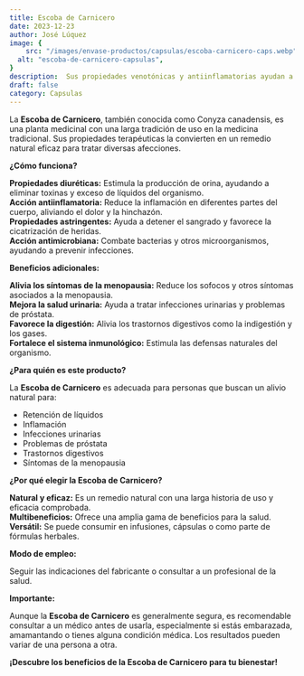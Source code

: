 ```yaml
---
title: Escoba de Carnicero
date: 2023-12-23
author: José Lúquez
image: {
 	src: "/images/envase-productos/capsulas/escoba-carnicero-caps.webp",
  alt: "escoba-de-carnicero-capsulas",
}
description:  Sus propiedades venotónicas y antiinflamatorias ayudan a mejorar la salud vascular y aliviar la pesadez en las piernas
draft: false
category: Capsulas
---
```


La **Escoba de Carnicero**, también conocida como Conyza canadensis, es una planta medicinal con una larga tradición de uso en la medicina tradicional. Sus propiedades terapéuticas la convierten en un remedio natural eficaz para tratar diversas afecciones.

**¿Cómo funciona?**

**Propiedades diuréticas:** Estimula la producción de orina, ayudando a eliminar toxinas y exceso de líquidos del organismo.   
**Acción antiinflamatoria:** Reduce la inflamación en diferentes partes del cuerpo, aliviando el dolor y la hinchazón.   
**Propiedades astringentes:** Ayuda a detener el sangrado y favorece la cicatrización de heridas.   
**Acción antimicrobiana:** Combate bacterias y otros microorganismos, ayudando a prevenir infecciones.   

**Beneficios adicionales:**

**Alivia los síntomas de la menopausia:** Reduce los sofocos y otros síntomas asociados a la menopausia.   
**Mejora la salud urinaria:** Ayuda a tratar infecciones urinarias y problemas de próstata.   
**Favorece la digestión:** Alivia los trastornos digestivos como la indigestión y los gases.   
**Fortalece el sistema inmunológico:** Estimula las defensas naturales del organismo.   

**¿Para quién es este producto?**

La **Escoba de Carnicero** es adecuada para personas que buscan un alivio natural para:

- Retención de líquidos
- Inflamación
- Infecciones urinarias
- Problemas de próstata
- Trastornos digestivos
- Síntomas de la menopausia

**¿Por qué elegir la Escoba de Carnicero?**

**Natural y eficaz:** Es un remedio natural con una larga historia de uso y eficacia comprobada.   
**Multibeneficios:** Ofrece una amplia gama de beneficios para la salud.   
**Versátil:** Se puede consumir en infusiones, cápsulas o como parte de fórmulas herbales.   

**Modo de empleo:**

Seguir las indicaciones del fabricante o consultar a un profesional de la salud.

**Importante:**

Aunque la **Escoba de Carnicero** es generalmente segura, es recomendable consultar a un médico antes de usarla, especialmente si estás embarazada, amamantando o tienes alguna condición médica.
Los resultados pueden variar de una persona a otra.

**¡Descubre los beneficios de la Escoba de Carnicero para tu bienestar!**
